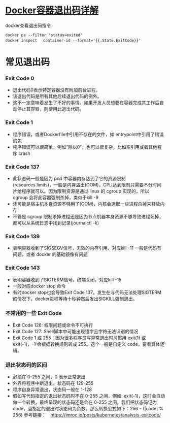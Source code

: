 # [Docker容器退出码详解](https://blog.csdn.net/qq_39503880/article/details/110266041)

docker查看退出码指令
```shell script
docker ps --filter "status=exited"
docker inspect 　container-id --format='{{.State.ExitCode}}'
```

# 常见退出码

### Exit Code 0
- 退出代码0表示特定容器没有附加前台进程。
- 该退出代码是所有其他后续退出代码的例外。
- 这不一定意味着发生了不好的事情。如果开发人员想要在容器完成其工作后自动停止其容器，则使用此退出代码。

### Exit Code 1
- 程序错误，或者Dockerfile中引用不存在的文件，如 entrypoint中引用了错误的包
- 程序错误可以很简单，例如“除以0”，也可以很复杂，比如空引用或者其他程序 crash

### Exit Code 137
- 此状态码一般是因为 pod 中容器内存达到了它的资源限制(resources.limits)，一般是内存溢出(OOM)，CPU达到限制只需要不分时间片给程序就可以。因为限制资源是通过 linux 的 cgroup 实现的，所以 cgroup 会将此容器强制杀掉，类似于kill -9
- 还可能是宿主机本身资源不够用了(OOM)，内核会选取一些进程杀掉来释放内存
- 不管是 cgroup 限制杀掉进程还是因为节点机器本身资源不够导致进程死掉，都可以从系统日志中找到记录(journalctl -k)

### Exit Code 139
- 表明容器收到了SIGSEGV信号，无效的内存引用，对应kill -11
一般是代码有问题，或者 docker 的基础镜像有问题

### Exit Code 143
- 表明容器收到了SIGTERM信号，终端关闭，对应kill -15
- 一般对应docker stop 命令
- 有时docker stop也会导致Exit Code 137。发生在与代码无法处理SIGTERM的情况下，docker进程等待十秒钟然后发出SIGKILL强制退出。

### 不常用的一些 Exit Code
- Exit Code 126: 权限问题或命令不可执行
- Exit Code 127: Shell脚本中可能出现错字且字符无法识别的情况
- Exit Code 1 或 255：因为很多程序员写异常退出时习惯用 exit(1) 或 exit(-1)，-1 会根据转换规则转成 255。这个一般是自定义 code，要看具体逻辑。

### 退出状态码的区间
- 必须在 0-255 之间，0 表示正常退出
- 外界将程序中断退出，状态码在 129-255
- 程序自身异常退出，状态码一般在 1-128
- 假如写代码指定的退出状态码时不在 0-255 之间，例如: exit(-1)，这时会自动做一个转换，最终呈现的状态码还是会在 0-255 之间。我们把状态码记为 code，当指定的退出时状态码为负数，那么转换公式如下：256 – (|code| % 256)
参考链接：　https://imroc.io/posts/kubernetes/analysis-exitcode/